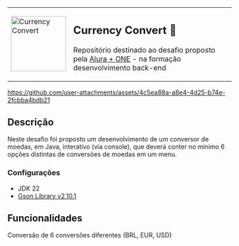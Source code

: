 <table align="center">
<tr>
<td><img src="https://www.alura.com.br/assets/api/cursos/praticando-java-construindo-conversor-moedas.svg" alt="Currency Convert" width="124"></td>
<td>

## Currency Convert 💱

Repositório destinado ao desafio proposto pela [Alura + ONE](https://www.alura.com.br/) - na formação desenvolvimento back-end

</td>
</table>



https://github.com/user-attachments/assets/4c5ea88a-a8e4-4d25-b74e-2fcbba4bdb21



## Descrição
Neste desafio foi proposto um desenvolvimento de um conversor de moedas, em Java, interativo (via console), que deverá conter no mínimo 6 opções distintas de conversões de moedas em um menu.

### Configurações

- JDK 22
- [Gson Library v2.10.1](https://mvnrepository.com/artifact/com.google.code.gson/gson)

## Funcionalidades

Conversão de 6 conversões diferentes (BRL, EUR, USD)
